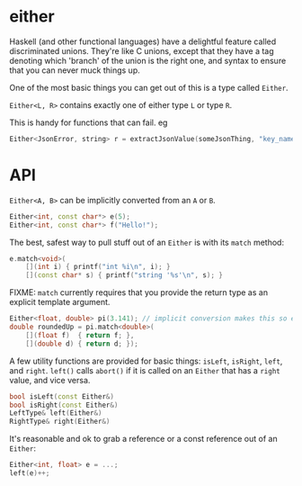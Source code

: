 either
======

Haskell (and other functional languages) have a delightful feature called discriminated unions.  They're like C unions, except that they have a tag denoting which 'branch' of the union is the right one, and syntax to ensure that you can never muck things up.

One of the most basic things you can get out of this is a type called `Either`.

`Either<L, R>` contains exactly one of either type `L` or type `R`.

This is handy for functions that can fail.  eg

```C++
Either<JsonError, string> r = extractJsonValue(someJsonThing, "key_name");
```

API
===

`Either<A, B>` can be implicitly converted from an `A` or `B`.

```c++
Either<int, const char*> e(5);
Either<int, const char*> f("Hello!");
```

The best, safest way to pull stuff out of an `Either` is with its `match` method:

```c++
e.match<void>(
    [](int i) { printf("int %i\n", i); }
    [](const char* s) { printf("string '%s'\n", s); }
```

FIXME: `match` currently requires that you provide the return type as an explicit template argument.

```c++
Either<float, double> pi(3.141); // implicit conversion makes this so exciting!
double roundedUp = pi.match<double>(
    [](float f)  { return f; },
    [](double d) { return d; });
```

A few utility functions are provided for basic things: `isLeft`, `isRight`, `left`, and `right`.  `left()` calls `abort()` if it is called on an `Either` that has a `right` value, and vice versa.

```c++
bool isLeft(const Either&)
bool isRight(const Either&)
LeftType& left(Either&)
RightType& right(Either&)
```

It's reasonable and ok to grab a reference or a const reference out of an `Either`:

```c++
Either<int, float> e = ...;
left(e)++;
```
